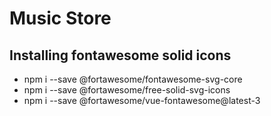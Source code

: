 # Music Store

## Installing fontawesome solid icons

-   npm i --save @fortawesome/fontawesome-svg-core
-   npm i --save @fortawesome/free-solid-svg-icons
-   npm i --save @fortawesome/vue-fontawesome@latest-3
